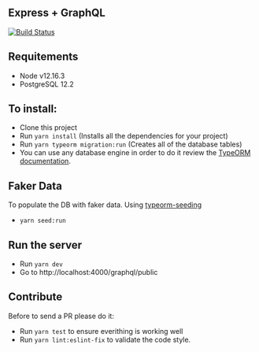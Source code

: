 ## Express + GraphQL

[![Build Status](https://travis-ci.com/albertcito/nodejs-web-typescript.svg?branch=production)](https://travis-ci.com/albertcito/nodejs-web-typescript)

## Requitements
- Node v12.16.3
- PostgreSQL 12.2

## To install:
- Clone this project
- Run `yarn install` (Installs all the dependencies for your project)
- Run `yarn typeorm migration:run` (Creates all of the database tables)
- You can use any database engine in order to do it review the [TypeORM documentation](https://typeorm.io/#/).

## Faker Data
To populate the DB with faker data. Using [typeorm-seeding](https://github.com/w3tecch/typeorm-seeding)
- `yarn seed:run`

## Run the server
- Run `yarn dev`
- Go to http://localhost:4000/graphql/public

## Contribute
Before to send a PR please do it:
- Run `yarn test` to ensure everithing is working well
- Run `yarn lint:eslint-fix` to validate the code style.